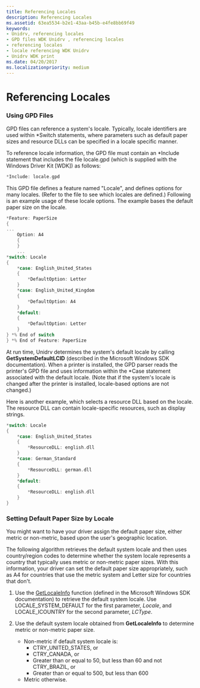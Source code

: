 ```yaml
---
title: Referencing Locales
description: Referencing Locales
ms.assetid: 63ea5534-b2e1-43aa-b45b-e4fe8bb69f49
keywords:
- Unidrv, referencing locales
- GPD files WDK Unidrv , referencing locales
- referencing locales
- locale referencing WDK Unidrv
- Unidrv WDK print
ms.date: 04/20/2017
ms.localizationpriority: medium
---
```


# Referencing Locales





### Using GPD Files

GPD files can reference a system's locale. Typically, locale identifiers are used within \*Switch statements, where parameters such as default paper sizes and resource DLLs can be specified in a locale specific manner.

To reference locale information, the GPD file must contain an \*Include statement that includes the file locale.gpd (which is supplied with the Windows Driver Kit \[WDK\]) as follows:

```cpp
*Include: locale.gpd
```

This GPD file defines a feature named "Locale", and defines options for many locales. (Refer to the file to see which locales are defined.) Following is an example usage of these locale options. The example bases the default paper size on the locale.

```cpp
*Feature: PaperSize
{
...
    Option: A4
    {
    }
    ...
*switch: Locale
{
    *case: English_United_States
    {
        *DefaultOption: Letter
    }
    *case: English_United_Kingdom
    {
        *DefaultOption: A4
    }
    *default:
    {
        *DefaultOption: Letter
    }
} *% End of switch
} *% End of Feature: PaperSize
```

At run time, Unidrv determines the system's default locale by calling **GetSystemDefaultLCID** (described in the Microsoft Windows SDK documentation). When a printer is installed, the GPD parser reads the printer's GPD file and uses information within the \*Case statement associated with the default locale. (Note that if the system's locale is changed after the printer is installed, locale-based options are not changed.)

Here is another example, which selects a resource DLL based on the locale. The resource DLL can contain locale-specific resources, such as display strings.

```cpp
*switch: Locale
{
    *case: English_United_States
    {
        *ResourceDLL: english.dll
    }
    *case: German_Standard
    {
        *ResourceDLL: german.dll
    }
    *default:
    {
        *ResourceDLL: english.dll
    }
}
```

### Setting Default Paper Size by Locale

You might want to have your driver assign the default paper size, either metric or non-metric, based upon the user's geographic location.

The following algorithm retrieves the default system locale and then uses country/region codes to determine whether the system locale represents a country that typically uses metric or non-metric paper sizes. With this information, your driver can set the default paper size appropriately, such as A4 for countries that use the metric system and Letter size for countries that don't.

1.  Use the [GetLocaleInfo](http://go.microsoft.com/fwlink/p/?linkid=52069) function (defined in the Microsoft Windows SDK documentation) to retrieve the default system locale. Use LOCALE\_SYSTEM\_DEFAULT for the first parameter, *Locale*, and LOCALE\_ICOUNTRY for the second parameter, *LCType*.

2.  Use the default system locale obtained from **GetLocaleInfo** to determine metric or non-metric paper size.
    -   Non-metric if default system locale is:
        -   CTRY\_UNITED\_STATES, or
        -   CTRY\_CANADA, or
        -   Greater than or equal to 50, but less than 60 and not CTRY\_BRAZIL, or
        -   Greater than or equal to 500, but less than 600
    -   Metric otherwise.

 

 




